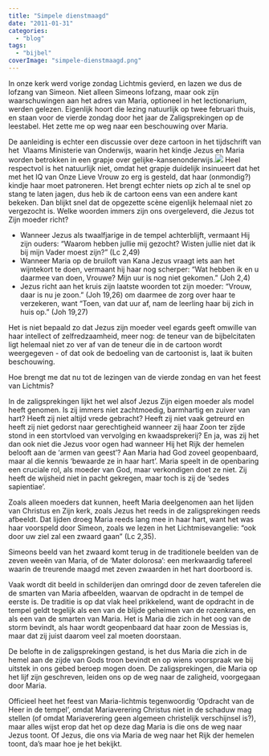 ```yaml
---
title: "Simpele dienstmaagd"
date: "2011-01-31"
categories: 
  - "blog"
tags: 
  - "bijbel"
coverImage: "simpele-dienstmaagd.png"
---
```


In onze kerk werd vorige zondag Lichtmis gevierd, en lazen we dus de lofzang van Simeon. Niet alleen Simeons lofzang, maar ook zijn waarschuwingen aan het adres van Maria, optioneel in het lectionarium, werden gelezen. Eigenlijk hoort die lezing natuurlijk op twee februari thuis, en staan voor de vierde zondag door het jaar de Zaligsprekingen op de leestabel. Het zette me op weg naar een beschouwing over Maria.

De aanleiding is echter een discussie over deze cartoon in het tijdschrift van het  Vlaams Ministerie van Onderwijs, waarin het kindje Jezus en Maria worden betrokken in een grapje over gelijke-kansenonderwijs.![](https://lh5.googleusercontent.com/2Wlkl5htSvplDjTTOyV8qQCKntPVDhhUL6mT6tJeGH5pPeb1jmrQ0afKEBA-iB11FIq5DoIheBS0kzkevme7t4H6CJSE7fuXLel68tVDIbiCo5kt9Q) Heel respectvol is het natuurlijk niet, omdat het grapje duidelijk insinueert dat het met het IQ van Onze Lieve Vrouw zo erg is gesteld, dat haar (onmondig?) kindje haar moet patroneren. Het brengt echter niets op zich al te snel op stang te laten jagen, dus heb ik de cartoon eens van een andere kant bekeken. Dan blijkt snel dat de opgezette scène eigenlijk helemaal niet zo vergezocht is. Welke woorden immers zijn ons overgeleverd, die Jezus tot Zijn moeder richt?

- Wanneer Jezus als twaalfjarige in de tempel achterblijft, vermaant Hij zijn ouders: “Waarom hebben jullie mij gezocht? Wisten jullie niet dat ik bij mijn Vader moest zijn?” (Lc 2,49)
- Wanneer Maria op de bruiloft van Kana Jezus vraagt iets aan het wijntekort te doen, vermaant hij haar nog scherper: “Wat hebben ik en u daarmee van doen, Vrouwe? Mijn uur is nog niet gekomen.” (Joh 2,4)
- Jezus richt aan het kruis zijn laatste woorden tot zijn moeder: “Vrouw, daar is nu je zoon.” (Joh 19,26) om daarmee de zorg over haar te verzekeren, want “Toen, van dat uur af, nam de leerling haar bij zich in huis op.” (Joh 19,27)

Het is niet bepaald zo dat Jezus zijn moeder veel egards geeft omwille van haar intellect of zelfredzaamheid, meer nog: de teneur van de bijbelcitaten ligt helemaal niet zo ver af van de teneur die in de cartoon wordt weergegeven - of dat ook de bedoeling van de cartoonist is, laat ik buiten beschouwing.

Hoe brengt me dat nu tot de lezingen van de vierde zondag en van het feest van Lichtmis?

In de zaligsprekingen lijkt het wel alsof Jezus Zijn eigen moeder als model heeft genomen. Is zij immers niet zachtmoedig, barmhartig en zuiver van hart? Heeft zij niet altijd vrede gebracht? Heeft zij niet vaak getreurd en heeft zij niet gedorst naar gerechtigheid wanneer zij haar Zoon ter zijde stond in een stortvloed van vervolging en kwaadsprekerij? En ja, was zij het dan ook niet die Jezus voor ogen had wanneer Hij het Rijk der hemelen belooft aan de ‘armen van geest’? Aan Maria had God zoveel geopenbaard, maar al die kennis ‘bewaarde ze in haar hart’. Maria speelt in de openbaring een cruciale rol, als moeder van God, maar verkondigen doet ze niet. Zij heeft de wijsheid niet in pacht gekregen, maar toch is zij de ‘sedes sapientiae’.

Zoals alleen moeders dat kunnen, heeft Maria deelgenomen aan het lijden van Christus en Zijn kerk, zoals Jezus het reeds in de zaligsprekingen reeds afbeeldt. Dat lijden droeg Maria reeds lang mee in haar hart, want het was haar voorspeld door Simeon, zoals we lezen in het Lichtmisevangelie: “ook door uw ziel zal een zwaard gaan” (Lc 2,35).

Simeons beeld van het zwaard komt terug in de traditionele beelden van de zeven weeën van Maria, of de ‘Mater dolorosa’: een merkwaardig tafereel waarin de treurende maagd met zeven zwaarden in het hart doorboord is.

Vaak wordt dit beeld in schilderijen dan omringd door de zeven taferelen die de smarten van Maria afbeelden, waarvan de opdracht in de tempel de eerste is. De traditie is op dat vlak heel prikkelend, want de opdracht in de tempel geldt tegelijk als een van de blijde geheimen van de rozenkrans, en als een van de smarten van Maria. Het is Maria die zich in het oog van de storm bevindt, als haar wordt geopenbaard dat haar zoon de Messias is, maar dat zij juist daarom veel zal moeten doorstaan.

De belofte in de zaligsprekingen gestand, is het dus Maria die zich in de hemel aan de zijde van Gods troon bevindt en op wiens voorspraak we bij uitstek in ons gebed beroep mogen doen. De zaligsprekingen, die Maria op het lijf zijn geschreven, leiden ons op de weg naar de zaligheid, voorgegaan door Maria.

Officieel heet het feest van Maria-lichtmis tegenwoordig ‘Opdracht van de Heer in de tempel’, omdat Mariaverering Christus niet in de schaduw mag stellen (of omdat Mariaverering geen algemeen christelijk verschijnsel is?), maar alles wijst erop dat het op deze dag Maria is die ons de weg naar Jezus toont. Of Jezus, die ons via Maria de weg naar het Rijk der hemelen toont, da’s maar hoe je het bekijkt.
